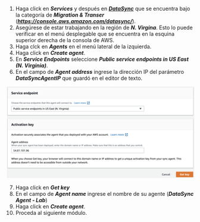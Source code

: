 1. Haga click en **_Services_** y después en [**_DataSync_**](https://console.aws.amazon.com/datasync/) que se encuentra bajo la categoría de **_Migration & Transer_** (**_https://console.aws.amazon.com/datasync/_**).
2. Asegúrese de estar trabajando en la región de **_N. Virgina_**. Esto lo puede verificar en el menú desplegable que se encuentra en la esquina superior derecha de la consola de AWS.
3. Haga clck en **_Agents_** en el menú lateral de la izquierda.
4. Haga click en **_Create agent_**.
5. En **_Service Endpoints_** seleccione **_Public service endpoints in US East (N. Virginia)_**.
6. En el campo de **_Agent address_** ingrese la dirección IP del parámetro **_DataSyncAgentIP_** que guardó en el editor de texto.

![Get Key](images/getkey.png)

7. Haga click en **_Get key_**
8. En el campo de **_Agent name_** ingrese el nombre de su agente (**_DataSync Agent - Lab_**)
9. Haga click en **_Create agent_**.
10. Proceda al siguiente módulo.